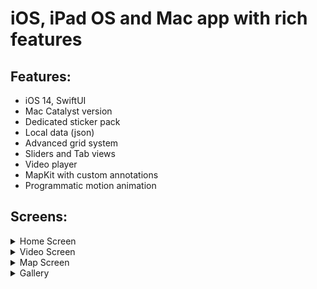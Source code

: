 #  iOS, iPad OS and Mac app with rich features

## Features:
- iOS 14, SwiftUI
- Mac Catalyst version
- Dedicated sticker pack
- Local data (json)
- Advanced grid system
- Sliders and Tab views
- Video player
- MapKit with custom annotations
- Programmatic motion animation

## Screens:

<details>
<summary>Home Screen</summary>

<img src="./Readme/home1.png" alt="drawing" width="375"/>
<img src="./Readme/home2.png" alt="drawing" width="375"/>
<img src="./Readme/home3.png" alt="drawing" width="375"/> 

<img src="./Readme/details1.png" alt="drawing" width="375"/>
<img src="./Readme/details2.png" alt="drawing" width="375"/>
<img src="./Readme/details3.png" alt="drawing" width="375"/>

</details>

<details>
<summary>Video Screen</summary>

<img src="./Readme/video1.png" alt="drawing" width="375"/>
<img src="./Readme/video2.png" alt="drawing" width="375"/>  
</details>

<details>
<summary>Map Screen</summary>
<img src="./Readme/map.gif" alt="drawing" width="375"/>
</details>

<details>
<summary>Gallery</summary>
<img src="./Readme/gallery1.png" alt="drawing" width="375"/>
<img src="./Readme/gallery2.png" alt="drawing" width="375"/> 
<img src="./Readme/gallery3.gif" alt="drawing" width="375"/>
</details>

